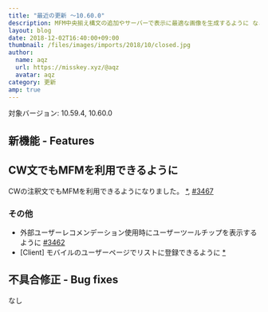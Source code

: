 ```yaml
---
title: "最近の更新 ～10.60.0"
description: MFM中央揃え構文の追加やサーバーで表示に最適な画像を生成するように など
layout: blog
date: 2018-12-02T16:40:00+09:00
thumbnail: /files/images/imports/2018/10/closed.jpg
author:
  name: aqz
  url: https://misskey.xyz/@aqz
  avatar: aqz
category: 更新
amp: true
---
```

対象バージョン: 10.59.4, 10.60.0

## 新機能 - Features
## CW文でもMFMを利用できるように
CWの注釈文でもMFMを利用できるようになりました。 [*](https://github.com/syuilo/misskey/commit/864b6ad1bd59d86364b9f108bd875d17ffd1e2d9), [#3467](https://github.com/syuilo/misskey/pull/3467)

### その他
- 外部ユーザーレコメンデーション使用時にユーザーツールチップを表示するように [#3462](https://github.com/syuilo/misskey/pull/3462)
- [Client] モバイルのユーザーページでリストに登録できるように [*](https://github.com/syuilo/misskey/commit/bb14895fd8249247be0d89fe053b62be2dfdeabf)

## 不具合修正 - Bug fixes
なし